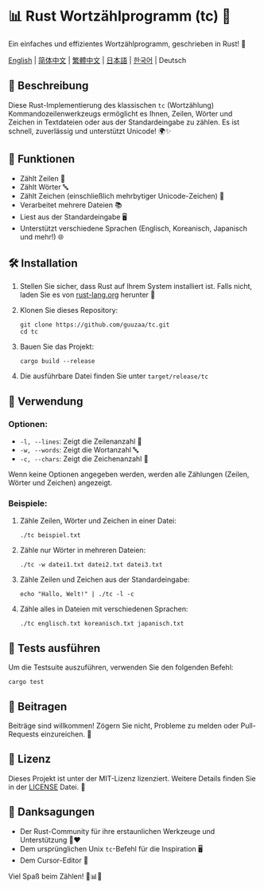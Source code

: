 # 📊 Rust Wortzählprogramm (tc) 🦀

Ein einfaches und effizientes Wortzählprogramm, geschrieben in Rust! 🚀

[English](../README.md) | [简体中文](README-zh-CN.md) | [繁體中文](README-zh-TW.md) | [日本語](README-ja-JP.md) | [한국어](README-ko-KR.md) | Deutsch

## 📝 Beschreibung

Diese Rust-Implementierung des klassischen `tc` (Wortzählung) Kommandozeilenwerkzeugs ermöglicht es Ihnen, Zeilen, Wörter und Zeichen in Textdateien oder aus der Standardeingabe zu zählen. Es ist schnell, zuverlässig und unterstützt Unicode! 🌍✨

## 🎯 Funktionen

- Zählt Zeilen 📏
- Zählt Wörter 🔤
- Zählt Zeichen (einschließlich mehrbytiger Unicode-Zeichen) 🔡
- Verarbeitet mehrere Dateien 📚
- Liest aus der Standardeingabe 🖥️
- Unterstützt verschiedene Sprachen (Englisch, Koreanisch, Japanisch und mehr!) 🌐

## 🛠️ Installation

1. Stellen Sie sicher, dass Rust auf Ihrem System installiert ist. Falls nicht, laden Sie es von [rust-lang.org](https://www.rust-lang.org/tools/install) herunter 🦀

2. Klonen Sie dieses Repository:
   ```
   git clone https://github.com/guuzaa/tc.git
   cd tc
   ```

3. Bauen Sie das Projekt:
   ```
   cargo build --release
   ```

4. Die ausführbare Datei finden Sie unter `target/release/tc`

## 🚀 Verwendung

### Optionen:

- `-l, --lines`: Zeigt die Zeilenanzahl 📏
- `-w, --words`: Zeigt die Wortanzahl 🔤
- `-c, --chars`: Zeigt die Zeichenanzahl 🔡

Wenn keine Optionen angegeben werden, werden alle Zählungen (Zeilen, Wörter und Zeichen) angezeigt.

### Beispiele:

1. Zähle Zeilen, Wörter und Zeichen in einer Datei:
   ```
   ./tc beispiel.txt
   ```

2. Zähle nur Wörter in mehreren Dateien:
   ```
   ./tc -w datei1.txt datei2.txt datei3.txt
   ```

3. Zähle Zeilen und Zeichen aus der Standardeingabe:
   ```
   echo "Hallo, Welt!" | ./tc -l -c
   ```

4. Zähle alles in Dateien mit verschiedenen Sprachen:
   ```
   ./tc englisch.txt koreanisch.txt japanisch.txt
   ```

## 🧪 Tests ausführen

Um die Testsuite auszuführen, verwenden Sie den folgenden Befehl:
```
cargo test
```

## 🤝 Beitragen

Beiträge sind willkommen! Zögern Sie nicht, Probleme zu melden oder Pull-Requests einzureichen. 🎉

## 📜 Lizenz

Dieses Projekt ist unter der MIT-Lizenz lizenziert. Weitere Details finden Sie in der [LICENSE](../LICENSE) Datei. 📄

## 🙏 Danksagungen

- Der Rust-Community für ihre erstaunlichen Werkzeuge und Unterstützung 🦀❤️
- Dem ursprünglichen Unix `tc`-Befehl für die Inspiration 🖥️
- Dem Cursor-Editor 🤖

Viel Spaß beim Zählen! 🎉📊🚀